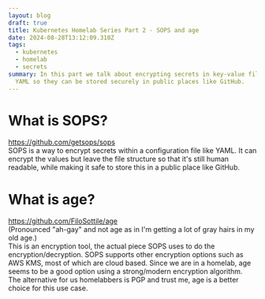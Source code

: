 ```yaml
---
layout: blog
draft: true
title: Kubernetes Homelab Series Part 2 - SOPS and age
date: 2024-08-28T13:12:09.310Z
tags:
  - kubernetes
  - homelab
  - secrets
summary: In this part we talk about encrypting secrets in key-value files like
  YAML so they can be stored securely in public places like GitHub.
---
```

# What is SOPS?
https://github.com/getsops/sops  
SOPS is a way to encrypt secrets within a configuration file like YAML. It can encrypt the values but leave the file structure so that it's still human readable, while making it safe to store this in a public place like GitHub.

# What is age?
https://github.com/FiloSottile/age  
(Pronounced "ah-gay" and not age as in I'm getting a lot of gray hairs in my old age.)  
This is an encryption tool, the actual piece SOPS uses to do the encryption/decryption. SOPS supports other encryption options such as AWS KMS, most of which are cloud based. Since we are in a homelab, age seems to be a good option using a strong/modern encryption algorithm. The alternative for us homelabbers is PGP and trust me, age is a better choice for this use case.